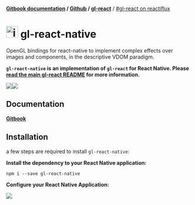 **[Gitbook documentation](http://projectseptemberinc.gitbooks.io/gl-react/content/) / [Github](https://github.com/ProjectSeptemberInc/gl-react-native/) / [gl-react](https://github.com/ProjectSeptemberInc/gl-react/)** / [#gl-react on reactiflux](https://discordapp.com/channels/102860784329052160/106102146109325312)

# <img width="32" alt="icon" src="https://cloud.githubusercontent.com/assets/211411/9813786/eacfcc24-5888-11e5-8f9b-5a907a2cbb21.png"> gl-react-native

OpenGL bindings for react-native to implement complex effects over images and components, in the descriptive VDOM paradigm.

**`gl-react-native` is an implementation of `gl-react` for React Native. Please [read the main gl-react README](https://github.com/ProjectSeptemberInc/gl-react/) for more information.**

[![](https://github.com/ProjectSeptemberInc/gl-react-native/raw/master/docs/simple.gif)](./Examples/Simple)[![](https://github.com/ProjectSeptemberInc/gl-react-native/raw/master/docs/advancedeffects.gif)](./Examples/AdvancedEffects)

## Documentation

[**Gitbook**](http://projectseptemberinc.gitbooks.io/gl-react/content/)

## Installation

a few steps are required to install `gl-react-native`:

**Install the dependency to your React Native application:**

```
npm i --save gl-react-native
```

**Configure your React Native Application:**

![](https://github.com/ProjectSeptemberInc/gl-react-native/raw/master/docs/install-steps.png)
